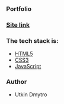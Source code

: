 ### Portfolio

### [Site link](https://dmitro-utkin.github.io/portfolio.github.io/)

### The tech stack is:
- [HTML5](https://developer.mozilla.org/en-US/docs/Web/HTML)
- [CSS3](https://developer.mozilla.org/en-US/docs/Web/CSS)
- [JavaScript](https://developer.mozilla.org/en-US/docs/Web/JavaScript)

### Author
- Utkin Dmytro